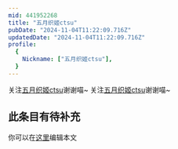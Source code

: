 ```yaml
---
mid: 441952268
title: "五月织姬ctsu"
pubDate: "2024-11-04T11:22:09.716Z"
updatedDate: "2024-11-04T11:22:09.716Z"
profile:
  {
    Nickname: ["五月织姬ctsu"],
  }
---
```


关注[五月织姬ctsu](https://space.bilibili.com/441952268)谢谢喵~ 关注[五月织姬ctsu](https://space.bilibili.com/441952268)谢谢喵~

## 此条目有待补充
你可以在[这里](https://github.com/Yuhanawa/VTuber.ICU-Content/edit/master/v/五月织姬ctsu/index.md)编辑本文
